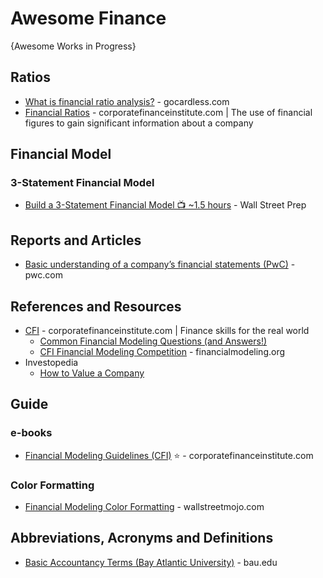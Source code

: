 # Awesome Finance
{Awesome Works in Progress}


## Ratios
* [What is financial ratio analysis?](https://gocardless.com/guides/posts/what-is-financial-ratio-analysis/) - gocardless.com
* [Financial Ratios](https://corporatefinanceinstitute.com/resources/knowledge/finance/financial-ratios/) - corporatefinanceinstitute.com | The use of financial figures to gain significant information about a company

## Financial Model
### 3-Statement Financial Model 
* [Build a 3-Statement Financial Model 📺 ~1.5 hours](https://www.youtube.com/watch?v=Rmi9fwkJjHw) - Wall Street Prep

## Reports and Articles
* [Basic understanding of a company’s financial statements (PwC)](https://www.pwc.com/jm/en/research-publications/pdf/basic-understanding-of-a-companys-financials.pdf) - pwc.com

## References and Resources
* [CFI](https://corporatefinanceinstitute.com/) - corporatefinanceinstitute.com | Finance skills for the real world
  * [Common Financial Modeling Questions (and Answers!)](https://corporatefinanceinstitute.com/resources/questions/model-questions/) 
  * [CFI Financial Modeling Competition](https://financialmodeling.org/) - financialmodeling.org
* Investopedia
  * [How to Value a Company](https://www.investopedia.com/terms/b/business-valuation.asp) 

## Guide
### e-books
* [Financial Modeling Guidelines (CFI)](https://corporatefinanceinstitute.com/assets/Financial-Modeling-Guidelines.pdf) ⭐ - corporatefinanceinstitute.com
### Color Formatting
* [Financial Modeling Color Formatting](https://www.wallstreetmojo.com/financial-modeling-colour-formatting/) - wallstreetmojo.com

## Abbreviations, Acronyms and Definitions
* [Basic Accountancy Terms (Bay Atlantic University)](https://bau.edu/blog/basic-accounting-terminologies/) - bau.edu
